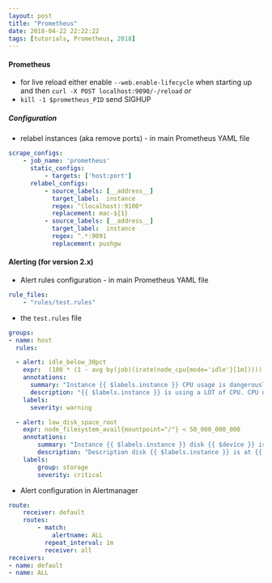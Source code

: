 ```yaml
---
layout: post
title: "Prometheus"
date: 2018-04-22 22:22:22
tags: [tutorials, Prometheus, 2018]
---
```


#### Prometheus
- for live reload either enable `--web.enable-lifecycle` when starting up and then `curl -X POST localhost:9090/-/reload` _or_
- `kill -1 $prometheus_PID` send SIGHUP

##### Configuration
- relabel instances (aka remove ports) - in main Prometheus YAML file

```yaml
scrape_configs:
    - job_name: 'prometheus'
      static_configs:
          - targets: ['host:port']
      relabel_configs:
          - source_labels: [__address__]
            target_label:  instance
            regex: ^(localhost):9100*
            replacement: mac-${1}
          - source_labels: [__address__]
            target_label:  instance
            regex: ^.*:9091
            replacement: pushgw
```

#### Alerting (for version 2.x)
- Alert rules configuration - in main Prometheus YAML file

```yaml
rule_files:
    - "rules/test.rules"
```

- the `test.rules` file

```yaml
groups:
- name: host
  rules:

  - alert: idle_below_30pct
    expr:  (100 * (1 - avg by(job)(irate(node_cpu{mode='idle'}[1m])))) < 30
    annotations:
      summary: "Instance {{ $labels.instance }} CPU usage is dangerously high"
      description: "{{ $labels.instance }} is using a LOT of CPU. CPU usage is {{ humanize $value}}%."
    labels:
      severity: warning

  - alert: low_disk_space_root
    expr: node_filesystem_avail{mountpoint="/"} < 50_000_000_000
    annotations:
        summary: "Instance {{ $labels.instance }} disk {{ $device }} is low on space"
        description: "Description disk {{ $labels.instance }} is at {{ humanize $value }}B"
    labels:
        group: storage
        severity: critical
```

- Alert configuration in Alertmanager

```yaml
route:
    receiver: default
    routes:
        - match:
            alertname: ALL
          repeat_interval: 1m
          receiver: all
receivers:
- name: default
- name: ALL
```
